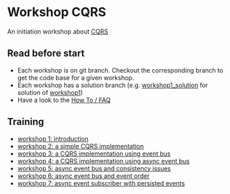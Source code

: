 # Workshop CQRS

An initiation workshop about [CQRS](https://martinfowler.com/bliki/CQRS.html)

## Read before start
* Each workshop is on git branch. Checkout the corresponding branch to get the code base for a given workshop.
* Each workshop has a solution branch (e.g. [workshop1_solution](https://gitlab.soat.fr/bruno.doolaeghe/cqrs-workshop/blob/workshop1_solution) for solution of [workshop1](https://gitlab.soat.fr/bruno.doolaeghe/cqrs-workshop/blob/workshop1))
* Have a look to the [How To / FAQ](HOWTO.md)

## Training
* [workshop 1: introduction](https://gitlab.soat.fr/bruno.doolaeghe/cqrs-workshop/blob/workshop1/workshop1-introduction.md) 
* [workshop 2: a simple CQRS implementation](https://gitlab.soat.fr/bruno.doolaeghe/cqrs-workshop/blob/workshop2/workshop2-simple-cqrs.md)
* [workshop 3: a CQRS implementation using event bus](https://gitlab.soat.fr/bruno.doolaeghe/cqrs-workshop/blob/workshop3/workshop3-cqrs-event-driven.md)
* [workshop 4: a CQRS implementation using async event bus](https://gitlab.soat.fr/bruno.doolaeghe/cqrs-workshop/blob/workshop4/workshop4-cqrs-event-driven-async.md )
* [workshop 5: async event bus and consistency issues](https://gitlab.soat.fr/bruno.doolaeghe/cqrs-workshop/blob/workshop5/workshop5-consistent-async-consumer.md)
* [workshop 6: async event bus and event order](https://gitlab.soat.fr/bruno.doolaeghe/cqrs-workshop/blob/workshop6/workshop6-ordering.md)
* [workshop 7: async event subscriber with persisted events](https://gitlab.soat.fr/bruno.doolaeghe/cqrs-workshop/blob/workshop7/workshop7-persistent-event-queue.md)

